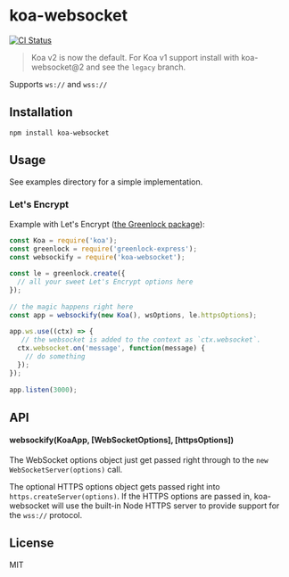 # koa-websocket

[![CI Status](https://github.com/kudos/koa-websocket/actions/workflows/node.js.yml/badge.svg)](https://github.com/kudos/koa-websocket/actions)

> Koa v2 is now the default. For Koa v1 support install with koa-websocket@2 and see the `legacy` branch.

Supports `ws://` and `wss://`

## Installation

`npm install koa-websocket`

## Usage

See examples directory for a simple implementation.

### Let's Encrypt

Example with Let's Encrypt ([the Greenlock package](https://git.daplie.com/Daplie/greenlock-koa)):

```js
const Koa = require('koa');
const greenlock = require('greenlock-express');
const websockify = require('koa-websocket');
 
const le = greenlock.create({
  // all your sweet Let's Encrypt options here
});
 
// the magic happens right here
const app = websockify(new Koa(), wsOptions, le.httpsOptions);
 
app.ws.use((ctx) => {
   // the websocket is added to the context as `ctx.websocket`.
  ctx.websocket.on('message', function(message) {
    // do something
  });
});
 
app.listen(3000);
```

## API
#### websockify(KoaApp, [WebSocketOptions], [httpsOptions])
The WebSocket options object just get passed right through to the `new WebSocketServer(options)` call.

The optional HTTPS options object gets passed right into `https.createServer(options)`. If the HTTPS options are 
passed in, koa-websocket will use the built-in Node HTTPS server to provide support for the `wss://` protocol.

## License
MIT
